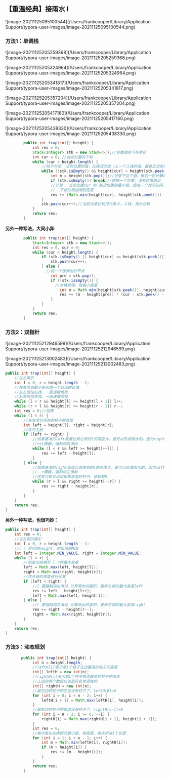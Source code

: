 ## 【重温经典】接雨水 I

![image-20211125095100544](/Users/frankcooper/Library/Application Support/typora-user-images/image-20211125095100544.png)



### 方法1：单调栈

![image-20211125205259368](/Users/frankcooper/Library/Application Support/typora-user-images/image-20211125205259368.png)

![image-20211125205324964](/Users/frankcooper/Library/Application Support/typora-user-images/image-20211125205324964.png)



![image-20211125205341817](/Users/frankcooper/Library/Application Support/typora-user-images/image-20211125205341817.png)

![image-20211125205357204](/Users/frankcooper/Library/Application Support/typora-user-images/image-20211125205357204.png)

![image-20211125205417160](/Users/frankcooper/Library/Application Support/typora-user-images/image-20211125205417160.png)

![image-20211125205438330](/Users/frankcooper/Library/Application Support/typora-user-images/image-20211125205438330.png)



```java
        public int trap(int[] height) {
            int res = 0;
            Stack<Integer> stk = new Stack<>();//存数组的下标索引
            int cur = 0; //当前位置的下标
            while (cur < height.length) {
                //栈不为空  当前位置的值，比栈顶的值（上一个入栈的值，最靠近当前位置的下标索引）要大,入栈
                while (!stk.isEmpty() && height[cur] > height[stk.peek()]) {
                    int m = height[stk.pop()];//记录下这个值，做这一轮计算的底
                    if (stk.isEmpty()) break;//前探一个位置，没有位置跳出
                    //计算： 当前位置cur 和 栈顶位置的最小值，组成一个封闭空间，和m这个底相减（木桶原理）, 组成高度
                    //  下标的相减得到宽度
                    res += (Math.min(height[cur], height[stk.peek()]) - m) * (cur - stk.peek() - 1);
                }
                stk.push(cur++);//当前元素比栈顶元素小，入栈，指针后移
            }
            return res;
        }
```

**另外一种写法，大同小异**:

```java
        public int trap(int[] height) {
            Stack<Integer> stk = new Stack<>();
            int res = 0, cur = 0;
            while (cur < height.length) {
                if (stk.isEmpty() || height[cur] <= height[stk.peek()]) {
                    stk.push(cur++);
                } else {
                  //前一个栈弹出的节点
                    int pre = stk.pop();
                    if (!stk.isEmpty()) {
                      //木桶原理，取最小高度
                        int m = Math.min(height[stk.peek()], height[cur]);
                        res += (m - height[pre]) * (cur - stk.peek() - 1);
                    }
                }
            }
            return res;
        }

```





### 方法2：双指针

![image-20211125212946599](/Users/frankcooper/Library/Application Support/typora-user-images/image-20211125212946599.png)

![image-20211125213002483](/Users/frankcooper/Library/Application Support/typora-user-images/image-20211125213002483.png)

```java
public int trap(int[] height) {
    //左右索引
    int l = 0, r = height.length - 1;
    //左右两侧都不能形成一个封闭的区域
    //从左侧往右找，一直递增地找
    //从右侧往左找，一直递增地找
    while (l < r && height[l] <= height[l + 1]) l++;
    while (r > l && height[r] <= height[r - 1]) r--;
    int res = 0;//结果
    while (l < r) {
        //左右索引所在的柱子的高度
        int left = height[l], right = height[r];
        //优先左段
        if (left <= right) {
            //如果基准的left高度比其右侧的l的高度大，是可以形成雨水的，因为right比left大
            //++l精髓，强制向右滑动
            while (l < r && left >= height[++l]) {
                res += left - height[l];
            }
        } else {
            //如果基准的right高度比其左侧的l的高度大，是可以形成雨水的，因为left比right大
            //--r精髓，强制向左滑动
            //这里可能会出现相等高度的柱子，体积是0
            while (r > l && right >= height[--r]) {
                res += right - height[r];
            }
        }
    }
    return res;
}
```

**另外一种写法，也很巧妙：**

```java
public int trap(int[] height) {
    int res = 0;
    //左右侧的索引
    int l = 0, r = height.length - 1;
    //l r 对应的height，初始值是MIN
    int left = Integer.MIN_VALUE, right = Integer.MIN_VALUE;
    while (l < r) {
        //获取当前索引 l r的最大高度
        left = Math.max(left, height[l]);
        right = Math.max(right, height[r]);
        //优先低的高度进行计算
        if (left < right) {
            //l 要强制向右滑动 计算雨水的面积，更新左侧的最大高度left
            res += left - height[l++];
            left = Math.max(left, height[l]);
        } else {
            //r 要强制向左滑动 计算雨水的面积，更新右侧的最大高度right
            res += right - height[r--];
            right = Math.max(right, height[r]);
        }
    }
    return res;
}
```

### 方法3：动态规划

```java
       public int trap(int[] height) {
            int n = height.length;
            //leftH[i]表示第i个柱子左边最高的柱子的高度
            int[] leftH = new int[n];
            //rightH[i]表示第i个柱子右边最高的柱子的高度
            //上述的两个数组应该是符合单调性的
            int[] rightH = new int[n];
            //最左边的柱子的左边没有柱子了，leftH[0]=0
            for (int i = 0; i < n - 2; i++) {
                leftH[i + 1] = Math.max(leftH[i], height[i]);
            }
            //最右边的柱子的右边没有柱子了，rightH[n-1]=0
            for (int i = n - 2; i >= 0; --i) {
                rightH[i] = Math.max(rightH[i + 1], height[i + 1]);
            }
            int res = 0;
            //每次取左右两侧的最小值，做高度，每次步进1个长度
            for (int i = 1; i < n - 1; i++) {
                int m = Math.min(leftH[i], rightH[i]);
                if (m > height[i]) {
                    res += (m - height[i]);
                }
            }
            return res;
        }

```

